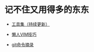 <meta http-equiv="Content-Type" content="text/html; charset=utf-8">
<base target="_blank" />

# 记不住又用得多的东东

* [工具集（持续更新）](工具集——持续更新.md)

* [懒人VIM技巧](懒人VIM技巧.md)

* [git命令摘录](git命令摘录.md)

